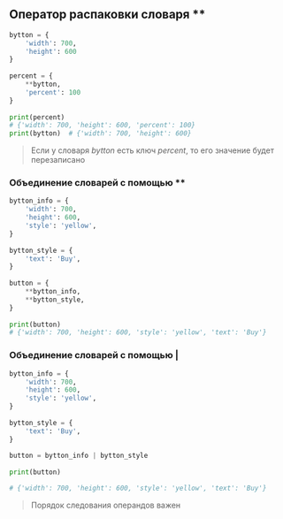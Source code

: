 ## Оператор распаковки словаря **

```python
bytton = {  
    'width': 700,  
    'height': 600  
}  
  
percent = {  
    **bytton,  
    'percent': 100  
}  
  
print(percent)  
# {'width': 700, 'height': 600, 'percent': 100}
print(bytton)  # {'width': 700, 'height': 600}
```

> Если у словаря _bytton_ есть ключ _percent_, то его значение будет перезаписано

### Объединение словарей с помощью **

```python
bytton_info = {  
    'width': 700,  
    'height': 600,  
    'style': 'yellow',  
}  
  
bytton_style = {  
    'text': 'Buy',  
}  
  
button = {  
    **bytton_info,  
    **bytton_style,  
}  
  
print(button)
# {'width': 700, 'height': 600, 'style': 'yellow', 'text': 'Buy'}
```

### Объединение словарей с помощью |

```python
bytton_info = {  
    'width': 700,  
    'height': 600,  
    'style': 'yellow',  
}  
  
bytton_style = {  
    'text': 'Buy',  
}  
  
button = bytton_info | bytton_style  
  
print(button)

# {'width': 700, 'height': 600, 'style': 'yellow', 'text': 'Buy'}
```

> Порядок следования операндов важен